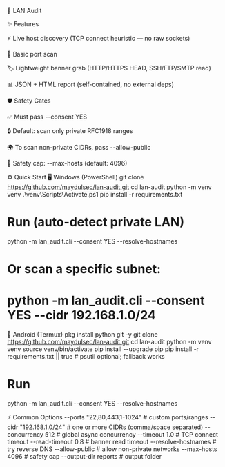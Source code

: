 🚀 LAN Audit



✨ Features

⚡ Live host discovery (TCP connect heuristic — no raw sockets)

🔎 Basic port scan

🏷️ Lightweight banner grab (HTTP/HTTPS HEAD, SSH/FTP/SMTP read)

📊 JSON + HTML report (self-contained, no external deps)

🛡️ Safety Gates

✅ Must pass --consent YES

🔒 Default: scan only private RFC1918 ranges

🌍 To scan non-private CIDRs, pass --allow-public

🚧 Safety cap: --max-hosts (default: 4096)

⚙️ Quick Start
🖥️ Windows (PowerShell)
git clone https://github.com/maydulsec/lan-audit.git
cd lan-audit
python -m venv venv
.\venv\Scripts\Activate.ps1
pip install -r requirements.txt

# Run (auto-detect private LAN)
python -m lan_audit.cli --consent YES --resolve-hostnames

# Or scan a specific subnet:
# python -m lan_audit.cli --consent YES --cidr 192.168.1.0/24

📱 Android (Termux)
pkg install python git -y
git clone https://github.com/maydulsec/lan-audit.git
cd lan-audit
python -m venv venv
source venv/bin/activate
pip install --upgrade pip
pip install -r requirements.txt || true   # psutil optional; fallback works

# Run
python -m lan_audit.cli --consent YES --resolve-hostnames

⚡ Common Options
--ports "22,80,443,1-1024"     # custom ports/ranges
--cidr "192.168.1.0/24"        # one or more CIDRs (comma/space separated)
--concurrency 512              # global async concurrency
--timeout 1.0                  # TCP connect timeout
--read-timeout 0.8             # banner read timeout
--resolve-hostnames            # try reverse DNS
--allow-public                 # allow non-private networks
--max-hosts 4096               # safety cap
--output-dir reports           # output folder
